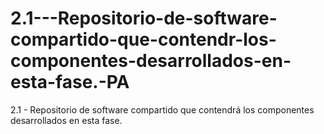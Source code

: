 # 2.1---Repositorio-de-software-compartido-que-contendr-los-componentes-desarrollados-en-esta-fase.-PA
2.1 - Repositorio de software compartido que contendrá los componentes desarrollados en esta fase.
